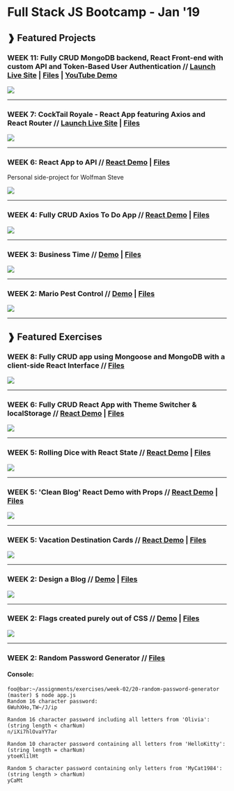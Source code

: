 # Full Stack JS Bootcamp - Jan '19
## &#10097; Featured Projects

### WEEK 11: Fully CRUD MongoDB backend, React Front-end with custom API and Token-Based User Authentication // <a href="https://daily-tarot-reader.herokuapp.com">Launch Live Site</a> | <a href="https://github.com/yummywakame/daily-tarot">Files</a> | <a href="https://www.youtube.com/watch?v=pbbEjv3gvoo">YouTube Demo</a>

<a href="https://daily-tarot-reader.herokuapp.com"><img src="https://github.com/yummywakame/daily-tarot/raw/master/screenshot.png"></a>

<hr />

### WEEK 7: CockTail Royale - React App featuring Axios and React Router // <a href="https://cocktail-royale.surge.sh">Launch Live Site</a> | <a href="https://github.com/yummywakame/V-School-Assignments/tree/master/projects/week-07/cocktail-royale">Files</a>

<a href="https://cocktail-royale.surge.sh"><img src="https://github.com/yummywakame/V-School-Assignments/raw/master/projects/week-07/cocktail-royale/screenshot.png"></a>

<hr />

### WEEK 6: React App to API // <a href="https://wolfman-the-legend.surge.sh/">React Demo</a> | <a href="https://github.com/yummywakame/V-School-Assignments/tree/master/projects/week-06/wolfman-the-legend">Files</a>
Personal side-project for Wolfman Steve

<a href="https://wolfman-the-legend.surge.sh/"><img src="https://github.com/yummywakame/V-School-Assignments/raw/master/projects/week-06/wolfman-the-legend/screenshot.png"></a>

<hr />

### WEEK 4: Fully CRUD Axios To Do App // <a href="https://yw-todo-list.surge.sh/">React Demo</a> | <a href="https://github.com/yummywakame/V-School-Assignments/tree/master/projects/week-04/axios-to-do-project">Files</a>

<a href="https://yw-todo-list.surge.sh/"><img src="https://github.com/yummywakame/V-School-Assignments/raw/master/projects/week-04/axios-to-do-project/screenshot.png"></a>

<hr />

### WEEK 3: Business Time // <a href="https://yw-business-time.surge.sh/">Demo</a> | <a href="https://github.com/yummywakame/V-School-Assignments/blob/master/projects/week-03/business-time/">Files</a>

<a href="https://yw-business-time.surge.sh/"><img src="https://github.com/yummywakame/V-School-Assignments/blob/master/projects/week-03/business-time/screenshot2.png"></a>

<hr />

### WEEK 2: Mario Pest Control // <a href="yw-mario-pest-control.surge.sh">Demo</a> | <a href="https://github.com/yummywakame/V-School-Assignments/tree/master/projects/week-02/mario-pest-control">Files</a>

<a href="yw-mario-pest-control.surge.sh"><img src="https://raw.githubusercontent.com/yummywakame/V-School-Assignments/master/projects/week-02/mario-pest-control/screenshot.png"></a>

<hr />

## &#10097; Featured Exercises
### WEEK 8: Fully CRUD app using Mongoose and MongoDB with a client-side React Interface // <a href="https://github.com/yummywakame/V-School-Assignments/blob/master/exercises/week-08/03-the-original-bounty-hunter">Files</a>

<img src="https://raw.githubusercontent.com/yummywakame/V-School-Assignments/master/exercises/week-08/03-the-original-bounty-hunter/screenshot3.png">

<hr />

### WEEK 6: Fully CRUD React App with Theme Switcher & localStorage // <a href="https://yw-cats.surge.sh/">React Demo</a> | <a href="https://github.com/yummywakame/V-School-Assignments/blob/master/exercises/week-06/07-things/">Files</a>

<a href="https://yw-cats.surge.sh/"><img src="https://github.com/yummywakame/V-School-Assignments/raw/master/exercises/week-06/07-things/screenshot.png"><a/>

<hr />

### WEEK 5: Rolling Dice with React State // <a href="https://yw-yahtzee-dicebox.surge.sh/">React Demo</a> | <a href="https://github.com/yummywakame/V-School-Assignments/tree/master/exercises/week-05/10-rolling-dice-react-state">Files</a>

<a href="https://yw-yahtzee-dicebox.surge.sh/"><img src="https://github.com/yummywakame/V-School-Assignments/blob/master/exercises/week-05/10-rolling-dice-react-state/screenshot.png"></a>

<hr />

### WEEK 5: 'Clean Blog' React Demo with Props // <a href="https://yw-clean-blog-react.surge.sh/">React Demo</a> | <a href="https://github.com/yummywakame/V-School-Assignments/blob/master/exercises/week-05/07-blog-props/README.md">Files</a>

<a href="https://yw-clean-blog-react.surge.sh/"><img src="https://github.com/yummywakame/V-School-Assignments/raw/master/exercises/week-05/07-blog-props/screenshot.png"></a>

<hr />

### WEEK 5: Vacation Destination Cards // <a href="https://yw-react-vacation-spots.surge.sh/">React Demo</a> | <a href="https://github.com/yummywakame/V-School-Assignments/tree/master/exercises/week-05/06-vacation-spots-using-props-and-map">Files</a>

<a href="https://yw-react-vacation-spots.surge.sh/"><img src="https://github.com/yummywakame/V-School-Assignments/raw/master/exercises/week-05/06-vacation-spots-using-props-and-map/screenshot.png"></a>

<hr />

### WEEK 2: Design a Blog // <a href="http://htmlpreview.github.com/?https://github.com/yummywakame/V-School-Assignments/blob/master/exercises/week-02/07-design-a-blog/index.html">Demo</a> | <a href="https://github.com/yummywakame/V-School-Assignments/tree/master/exercises/week-02/07-design-a-blog">Files</a>

<a href="http://htmlpreview.github.com/?https://github.com/yummywakame/V-School-Assignments/blob/master/exercises/week-02/07-design-a-blog/index.html"><img src="https://raw.githubusercontent.com/yummywakame/V-School-Assignments/master/exercises/week-02/07-design-a-blog/screenshot.png"></a>
  
<hr />

### WEEK 2: Flags created purely out of CSS // <a href="https://htmlpreview.github.io/?https://github.com/yummywakame/V-School-Assignments/blob/master/exercises/week-02/08-css-flags/index.html">Demo</a> | <a href="https://github.com/yummywakame/V-School-Assignments/tree/master/exercises/week-02/08-css-flags">Files</a>

<a href="https://htmlpreview.github.io/?https://github.com/yummywakame/V-School-Assignments/blob/master/exercises/week-02/08-css-flags/index.html"><img src="https://raw.githubusercontent.com/yummywakame/V-School-Assignments/master/exercises/week-02/08-css-flags/screenshot.png"></a>

<hr />

### WEEK 2: Random Password Generator // <a href="https://github.com/yummywakame/V-School-Assignments/tree/master/exercises/week-02/20-random-password-generator">Files</a>

#### Console:
```console
foo@bar:~/assignments/exercises/week-02/20-random-password-generator (master) $ node app.js
Random 16 character password:
6WuhXHo,TW~/J/ip

Random 16 character password including all letters from 'Olivia':
(string length < charNum)
n/iXi7hlOvaYY7ar

Random 10 character password containing all letters from 'HelloKitty':
(string length = charNum)
ytoeKlilHt

Random 5 character password containing only letters from 'MyCat1984':
(string length > charNum)
yCaMt
```
